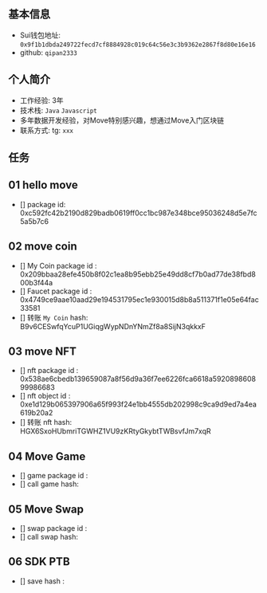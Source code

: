 ## 基本信息
- Sui钱包地址: `0x9f1b1dbda249722fecd7cf8884928c019c64c56e3c3b9362e2867f8d80e16e16`
- github: `qipan2333`

## 个人简介
- 工作经验: 3年
- 技术栈: `Java` `Javascript`
- 多年数据开发经验，对Move特别感兴趣，想通过Move入门区块链
- 联系方式: tg: `xxx` 

## 任务

##   01 hello move  
- [] package id: 0xc592fc42b2190d829badb0619ff0cc1bc987e348bce95036248d5e7fc5a5b7c6

##   02 move coin
- [] My Coin package id : 0x209bbaa28efe450b8f02c1ea8b95ebb25e49dd8cf7b0ad77de38fbd800b3f44a
- [] Faucet package id : 0x4749ce9aae10aad29e194531795ec1e930015d8b8a511371f1e05e64fac33581
- [] 转账 `My Coin` hash: B9v6CESwfqYcuP1UGiqgWypNDnYNmZf8a8SijN3qkkxF

##   03 move NFT
- [] nft package id : 0x538ae6cbedb139659087a8f56d9a36f7ee6226fca6618a592089860899986683
- [] nft object id : 0xe1d129b065397906a65f993f24e1bb4555db202998c9ca9d9ed7a4ea619b20a2
- [] 转账 nft  hash: HGX6SxoHUbmriTGWHZ1VU9zKRtyGkybtTWBsvfJm7xqR

##   04 Move Game
- [] game package id :
- [] call game hash:

##   05 Move Swap
- [] swap package id :
- [] call swap hash:

##   06 SDK PTB
- [] save hash :
